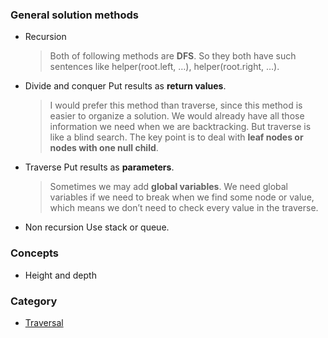 ### General solution methods
- Recursion
	> Both of following methods are __DFS__. So they both have such sentences like helper(root.left, …), helper(root.right, …).

- Divide and conquer
	Put results as __return values__.
	> I would prefer this method than traverse, since this method is easier to organize a solution. We would already have all those information we need when we are backtracking. But traverse is like a blind search. The key point is to deal with __leaf nodes or nodes with one null child__.

- Traverse
	Put results as __parameters__. 
	> Sometimes we may add __global variables__. We need global variables if we need to break when we find some node or value, which means we don’t need to check every value in the traverse.
- Non recursion
	Use stack or queue.
### Concepts
- Height and depth
### Category
* [Traversal][1]

[1]:	Traversal/traversal.md